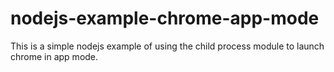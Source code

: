 # nodejs-example-chrome-app-mode

This is a simple nodejs example of using the child process module to launch chrome in app mode.